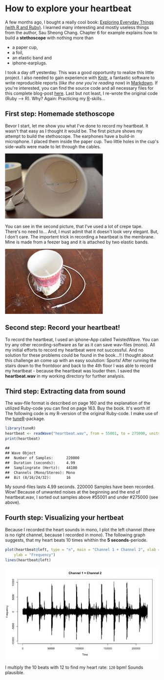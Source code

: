# How to explore your heartbeat 

A few months ago, I bought a really cool book: [Exploring Everyday Things (with R and Ruby)](http://shop.oreilly.com/product/0636920022626.do). I learned many interesting and mostly useless things from the author, Sau Sheong Chang. Chapter 6 for example explains how to build a **stethoscope** with nothing more than

* a paper cup,
* a foil,
* an elastic band and
* iphone-earplugs.

I took a day off yesterday. This was a good opportunity to realize this little project. I also needed to gain experience with [Knitr](http://yihui.name/knitr/), a fantastic software to write reproducible reports (*like the one you're reading now*) in [Markdown](http://warpedvisions.org/projects/markdown-cheat-sheet/). If you're interested, you can find the source code and all necessary files for this complete blog-post [here](http://www.github.com). Last but not least, I re-wrote the original code (Ruby --> R). Why? Again: Practicing my [R](http://www.r-project.org)-skills...

## First step: Homemade stethoscope

Bevor I start, let me show you what I've done to record my heartbeat. It wasn't that easy as I thought it would be. The first picture shows my attempt to build the stethoscope. The earphones have a build-in microphone. I placed them inside the paper cup. Two little holes in the cup's side-walls were made to let through the cables.

![How to place the microphone inside the paper cup.](stethoscope1.jpg)

You can see in the second picture, that I've used a lot of crepe tape. There's no need to... And, I must admit that it doesn't look very elegant. But, I don't care. The importent trick in recording a heartbeat is the membrane. Mine is made from a feezer bag and it is attached by two elastic bands.

![The final result.](stethoscope2.jpg)

## Second step: Record your heartbeat!

To record the heartbeat, I used an iphone-App called TwistedWave. You can try any other recording-software as far as it can save wav-files (mono). All my initial efforts to record my heartbeat were not successful. And no solution for these problems could be found in the book...!! I thought about this challenge an come up with an easy soulution: Sports! After running the stairs down to the frontdoor and back to the 4th floor I was able to record my heartbeat - because the heartbeat was louder then. I saved the **heartbeat.wav** in my working directory for further analysis.

## Third step: Extracting data from sound

The wav-file format is described on page 160 and the explanation of the utilized Ruby-code you can find on page 163. Buy the book. It's worth it! The following code is my R-version of the original Ruby-code. I make use of the [tuneR](http://cran.r-project.org/web/packages/tuneR/)-package.


```r
library(tuneR)
heartbeat <- readWave("heartbeat.wav", from = 55001, to = 275000, units = "samples")
print(heartbeat)
```

```
## 
## Wave Object
## 	Number of Samples:      220000
## 	Duration (seconds):     4.99
## 	Samplingrate (Hertz):   44100
## 	Channels (Mono/Stereo): Mono
## 	Bit (8/16/24/32):       16
```


My sound-files lasts 4.99 seconds. 220000 Samples have been recorded. Wow! Because of unwanted noises at the beginning and the end of heartbeat.wav, I sorted out samples above #55001 and under #275000 (see above).

## Fourth step: Visualizing your hertbeat

Because I recorded the heart sounds in mono, I plot the left channel (there is no right channel, because I recorded in mono). The following graph suggests, that my heart beats 10 times whithin the **5 seconds**-periode.


```r
plot(heartbeat@left, type = "n", main = "Channel 1 + Channel 2", xlab = "Time", 
    ylab = "Frequency")
lines(heartbeat@left)
```

![plot of chunk unnamed-chunk-2](figure/unnamed-chunk-2.png) 


I multiply the 10 beats with 12 to find my heart rate: `120` bpm! Sounds plausible.
